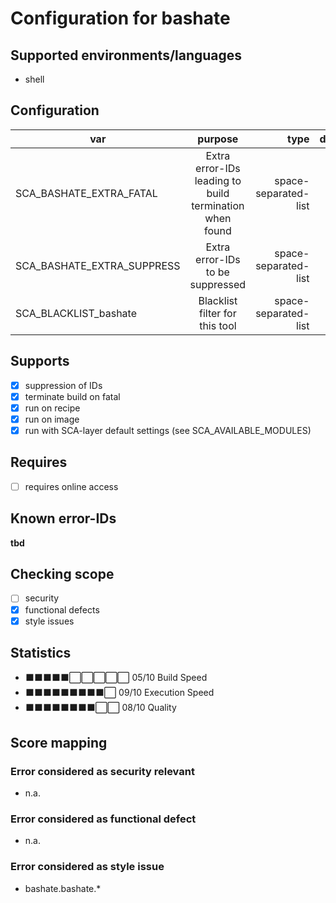 # Configuration for bashate

## Supported environments/languages

* shell

## Configuration

| var | purpose | type | default |
| ------------- |:-------------:| -----:| -----:
| SCA_BASHATE_EXTRA_FATAL | Extra error-IDs leading to build termination when found | space-separated-list | ""
| SCA_BASHATE_EXTRA_SUPPRESS | Extra error-IDs to be suppressed | space-separated-list | ""
| SCA_BLACKLIST_bashate | Blacklist filter for this tool | space-separated-list | ""

## Supports

* [x] suppression of IDs
* [x] terminate build on fatal
* [x] run on recipe
* [x] run on image
* [x] run with SCA-layer default settings (see SCA_AVAILABLE_MODULES)

## Requires

* [ ] requires online access

## Known error-IDs

__tbd__

## Checking scope

* [ ] security
* [x] functional defects
* [x] style issues

## Statistics

* ⬛⬛⬛⬛⬛⬜⬜⬜⬜⬜ 05/10 Build Speed
* ⬛⬛⬛⬛⬛⬛⬛⬛⬛⬜ 09/10 Execution Speed
* ⬛⬛⬛⬛⬛⬛⬛⬛⬜⬜ 08/10 Quality

## Score mapping

### Error considered as security relevant

* n.a.

### Error considered as functional defect

* n.a.

### Error considered as style issue

* bashate.bashate.*
